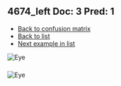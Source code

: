 ## 4674_left Doc: 3 Pred: 1
- [Back to confusion matrix](https://github.com/juliandewit/kaggle_retinopathy/blob/master/matrix.md)
- [Back to list](https://github.com/juliandewit/kaggle_retinopathy/blob/master/lists/31/list.md)
- [Next example in list](https://github.com/juliandewit/kaggle_retinopathy/blob/master/lists/31/87/8723_left.md)

![Eye](https://retinopaty.blob.core.windows.net/size1024/4674_left_3.jpeg)

### 

![Eye]()
